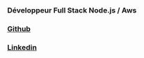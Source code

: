 ### Développeur Full Stack Node.js / Aws 
### [Github](https://github.com/devsprite)
### [Linkedin](https://linkedin.com/in/dominique-l-0541a9a6)           

